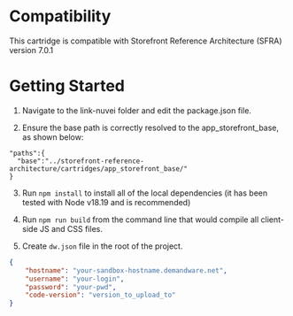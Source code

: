 # Compatibility

This cartridge is compatible with Storefront Reference Architecture (SFRA) version 7.0.1

# Getting Started

1. Navigate to the link-nuvei folder and edit the package.json file.

2. Ensure the base path is correctly resolved to the app_storefront_base, as shown below:
```
"paths":{
  "base":"../storefront-reference-architecture/cartridges/app_storefront_base/"
}
```

3. Run `npm install` to install all of the local dependencies (it has been tested with Node v18.19 and is recommended)

4. Run `npm run build` from the command line that would compile all client-side JS and CSS files.

5. Create `dw.json` file in the root of the project.

```json
{
    "hostname": "your-sandbox-hostname.demandware.net",
    "username": "your-login",
    "password": "your-pwd",
    "code-version": "version_to_upload_to"
}
```

